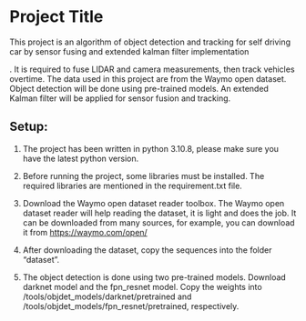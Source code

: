 
# Project Title

This project is an algorithm of object detection and tracking for self driving car by sensor fusing and extended kalman filter implementation

. It is required to fuse LIDAR and camera measurements, then track vehicles overtime. The data used in this project are from the Waymo open dataset. 
Object detection will be done using pre-trained models. An extended Kalman
filter will be applied for sensor fusion and tracking.


## Setup: 

1. The project has been written in python 3.10.8, please make sure you have the latest 
python version.

2. Before running the project, some libraries must be installed. The required libraries are mentioned in the requirement.txt file. 

3. Download the Waymo open dataset reader toolbox. The Waymo open dataset reader will help reading the dataset, it is light and does the job. It can be downloaded from many sources, for example, you can download it from https://waymo.com/open/ 
6. After downloading the dataset, copy the sequences into the folder “dataset”. 

7. The object detection is done using two pre-trained models. Download darknet model and the fpn_resnet model. Copy the weights into 
/tools/objdet_models/darknet/pretrained and 
/tools/objdet_models/fpn_resnet/pretrained, respectively. 




